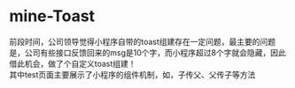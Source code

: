 # mine-Toast
前段时间，公司领导觉得小程序自带的toast组建存在一定问题，最主要的问题是，公司有些接口反馈回来的msg是10个字，而小程序超过8个字就会隐藏，因此借此机会，做了个自定义toast组建！  
其中test页面主要展示了小程序的组件机制，如，子传父、父传子等方法
